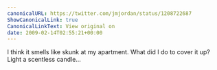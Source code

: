 ```yaml
---
canonicalURL: https://twitter.com/jmjordan/status/1208722687
ShowCanonicalLink: true
CanonicalLinkText: View original on
date: 2009-02-14T02:55:21+00:00
---
```

I think it smells like skunk at my apartment. What did I do to cover it up? Light a scentless candle...